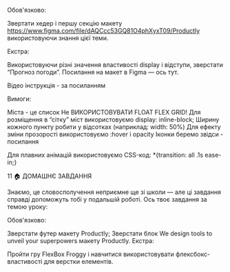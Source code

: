 Обов'язково:

Звертати хедер і першу секцію макету https://www.figma.com/file/dAQCcc53GQ81O4phXyxT09/Productly використовуючи знання цієї теми. 

Екстра:

Використовуючи різні значення властивості display і відступи, зверстати “Прогноз погоди”. Посилання на макет в Figma — ось тут.

Відео інструкція - за посиланням

Вимоги:

Міста - це список
Не ВИКОРИСТОВУВАТИ FLOAT FLEX GRID!
Для розміщення в “сітку” міст використовуємо display: inline-block;
Ширину кожного пункту робити у відсотках (наприклад: width: 50%)
Для ефекту зміни прозорості використовуємо :hover і opacity
Іконки беремо звідси - посилання

Для плавних анімацій використовуємо CSS-код: *{transition: all .1s ease-in;}

11 🏠 ДОМАШНЄ ЗАВДАННЯ

Знаємо, це словосполучення неприємне ще зі школи — але ці завдання справді допоможуть тобі у подальшій роботі. Ось твоє завдання за темою уроку:

Обов'язково:

Зверстати футер макету Productly;
Зверстати блок We design tools to unveil your superpowers макету Productly.
Екстра:

Пройти гру FlexBox Froggy і навчитися використовувати флексбокс-властивості для верстки елементів.
